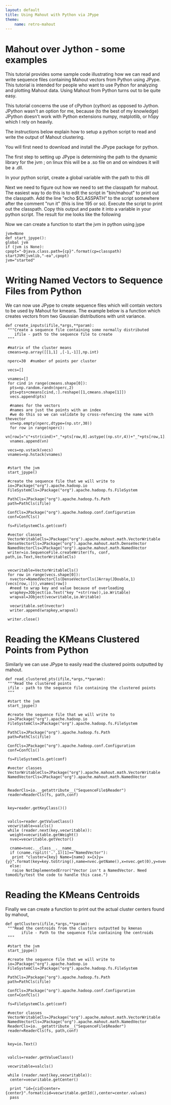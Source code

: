 ```yaml
---
layout: default
title: Using Mahout with Python via JPype
theme:
    name: retro-mahout
---
```


<a name="UsingMahoutwithPythonviaJPype-overview"></a>
# Mahout over Jython - some examples
This tutorial provides some sample code illustrating how we can read and
write sequence files containing Mahout vectors from Python using JPype.
This tutorial is intended for people who want to use Python for analyzing
and plotting Mahout data. Using Mahout from Python turns out to be quite
easy.

This tutorial concerns the use of cPython (cython) as opposed to Jython.
JPython wasn't an option for me, because  (to the best of my knowledge)
JPython doesn't work with Python extensions numpy, matplotlib, or h5py
which I rely on heavily.

The instructions below explain how to setup a python script to read and
write the output of Mahout clustering.

You will first need to download and install the JPype package for python.

The first step to setting up JPype is determining the path to the dynamic
library for the jvm ; on linux this will be a .so file on and on windows it
will be a .dll.

In your python script, create a global variable with the path to this dll



Next we need to figure out how we need to set the classpath for mahout. The
easiest way to do this is to edit the script in "bin/mahout" to print out
the classpath. Add the line "echo $CLASSPATH" to the script somewhere after
the comment "run it" (this is line 195 or so). Execute the script to print
out the classpath.  Copy this output and paste it into a variable in your
python script. The result for me looks like the following




Now we can create a function to start the jvm in python using jype

    jvm=None
    def start_jpype():
    global jvm
    if (jvm is None):
    cpopt="-Djava.class.path={cp}".format(cp=classpath)
    startJVM(jvmlib,"-ea",cpopt)
    jvm="started"



<a name="UsingMahoutwithPythonviaJPype-WritingNamedVectorstoSequenceFilesfromPython"></a>
# Writing Named Vectors to Sequence Files from Python
We can now use JPype to create sequence files which will contain vectors to
be used by Mahout for kmeans. The example below is a function which creates
vectors from two Gaussian distributions with unit variance.


    def create_inputs(ifile,*args,**param):
     """Create a sequence file containing some normally distributed
    	ifile - path to the sequence file to create
     """
     
     #matrix of the cluster means
     cmeans=np.array([[1,1] ,[-1,-1]],np.int)
     
     nperc=30  #number of points per cluster
     
     vecs=[]
     
     vnames=[]
     for cind in range(cmeans.shape[0]):
      pts=np.random.randn(nperc,2)
      pts=pts+cmeans[cind,:].reshape([1,cmeans.shape[1]])
      vecs.append(pts)
     
      #names for the vectors
      #names are just the points with an index
      #we do this so we can validate by cross-refencing the name with thevector
      vn=np.empty(nperc,dtype=(np.str,30))
      for row in range(nperc):
       vn[row]="c"+str(cind)+"_"+pts[row,0].astype((np.str,4))+"_"+pts[row,1].astype((np.str,4))
      vnames.append(vn)
      
     vecs=np.vstack(vecs)
     vnames=np.hstack(vnames)
     
    
     #start the jvm
     start_jpype()
     
     #create the sequence file that we will write to
     io=JPackage("org").apache.hadoop.io 
     FileSystemCls=JPackage("org").apache.hadoop.fs.FileSystem
     
     PathCls=JPackage("org").apache.hadoop.fs.Path
     path=PathCls(ifile)
    
     ConfCls=JPackage("org").apache.hadoop.conf.Configuration 
     conf=ConfCls()
     
     fs=FileSystemCls.get(conf)
     
     #vector classes
     VectorWritableCls=JPackage("org").apache.mahout.math.VectorWritable
     DenseVectorCls=JPackage("org").apache.mahout.math.DenseVector
     NamedVectorCls=JPackage("org").apache.mahout.math.NamedVector
     writer=io.SequenceFile.createWriter(fs, conf, path,io.Text,VectorWritableCls)
     
     
     vecwritable=VectorWritableCls()
     for row in range(vecs.shape[0]):
      nvector=NamedVectorCls(DenseVectorCls(JArray(JDouble,1)(vecs[row,:])),vnames[row])
      #need to wrap key and value because of overloading
      wrapkey=JObject(io.Text("key "+str(row)),io.Writable)
      wrapval=JObject(vecwritable,io.Writable)
      
      vecwritable.set(nvector)
      writer.append(wrapkey,wrapval)
      
     writer.close()


<a name="UsingMahoutwithPythonviaJPype-ReadingtheKMeansClusteredPointsfromPython"></a>
# Reading the KMeans Clustered Points from Python
Similarly we can use JPype to easily read the clustered points outputted by
mahout.

    def read_clustered_pts(ifile,*args,**param):
     """Read the clustered points
     ifile - path to the sequence file containing the clustered points
     """ 
    
     #start the jvm
     start_jpype()
     
     #create the sequence file that we will write to
     io=JPackage("org").apache.hadoop.io 
     FileSystemCls=JPackage("org").apache.hadoop.fs.FileSystem
     
     PathCls=JPackage("org").apache.hadoop.fs.Path
     path=PathCls(ifile)
    
     ConfCls=JPackage("org").apache.hadoop.conf.Configuration 
     conf=ConfCls()
     
     fs=FileSystemCls.get(conf)
     
     #vector classes
     VectorWritableCls=JPackage("org").apache.mahout.math.VectorWritable
     NamedVectorCls=JPackage("org").apache.mahout.math.NamedVector
     
     
     ReaderCls=io.__getattribute__("SequenceFile$Reader") 
     reader=ReaderCls(fs, path,conf)
     
    
     key=reader.getKeyClass()()
     
    
     valcls=reader.getValueClass()
     vecwritable=valcls()
     while (reader.next(key,vecwritable)):	
      weight=vecwritable.getWeight()
      nvec=vecwritable.getVector()
      
      cname=nvec.__class__.__name__
      if (cname.rsplit('.',1)[1]=="NamedVector"):  
       print "cluster={key} Name={name} x={x}y={y}".format(key=key.toString(),name=nvec.getName(),x=nvec.get(0),y=nvec.get(1))
      else:
       raise NotImplementedError("Vector isn't a NamedVector. Need tomodify/test the code to handle this case.")


<a name="UsingMahoutwithPythonviaJPype-ReadingtheKMeansCentroids"></a>
# Reading the KMeans Centroids
Finally we can create a function to print out the actual cluster centers
found by mahout,

    def getClusters(ifile,*args,**param):
     """Read the centroids from the clusters outputted by kmenas
    	   ifile - Path to the sequence file containing the centroids
     """ 
    
     #start the jvm
     start_jpype()
     
     #create the sequence file that we will write to
     io=JPackage("org").apache.hadoop.io 
     FileSystemCls=JPackage("org").apache.hadoop.fs.FileSystem
     
     PathCls=JPackage("org").apache.hadoop.fs.Path
     path=PathCls(ifile)
    
     ConfCls=JPackage("org").apache.hadoop.conf.Configuration 
     conf=ConfCls()
     
     fs=FileSystemCls.get(conf)
     
     #vector classes
     VectorWritableCls=JPackage("org").apache.mahout.math.VectorWritable
     NamedVectorCls=JPackage("org").apache.mahout.math.NamedVector
     ReaderCls=io.__getattribute__("SequenceFile$Reader")
     reader=ReaderCls(fs, path,conf)
     
    
     key=io.Text()
     
    
     valcls=reader.getValueClass()
    
     vecwritable=valcls()
     
     while (reader.next(key,vecwritable)):	
      center=vecwritable.getCenter()
      
      print "id={cid}center={center}".format(cid=vecwritable.getId(),center=center.values)
      pass

